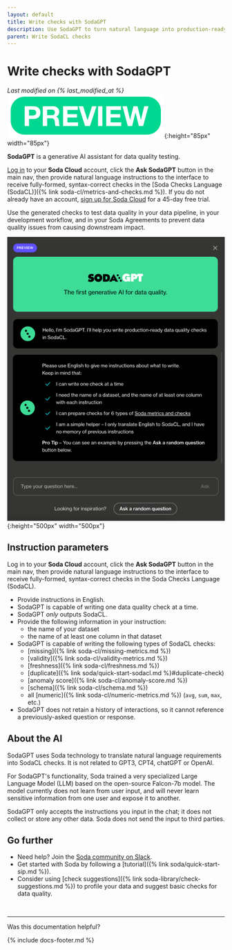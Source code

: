 ```yaml
---
layout: default
title: Write checks with SodaGPT
description: Use SodaGPT to turn natural language into production-ready data quality checks in SodaCL.
parent: Write SodaCL checks
---
```


# Write checks with SodaGPT <br/>
*Last modified on {% last_modified_at %}* <br />
![preview](/assets/images/preview.png){:height="85px" width="85px"}<br/>

**SodaGPT** is a generative AI assistant for data quality testing.

<a href="https://cloud.soda.io/login" target="_blank">Log in</a> to your **Soda Cloud** account, click the **Ask SodaGPT** button in the main nav, then provide natural language instructions to the interface to receive fully-formed, syntax-correct checks in the [Soda Checks Language (SodaCL)]({% link soda-cl/metrics-and-checks.md %}). If you do not already have an account, <a href="https://cloud.soda.io/signup" target="_blank">sign up for Soda Cloud</a> for a 45-day free trial.

Use the generated checks to test data quality in your data pipeline, in your development workflow, and in your Soda Agreements to prevent data quality issues from causing downstream impact.

![sodagpt](/assets/images/sodagpt.png){:height="500px" width="500px"}


## Instruction parameters

Log in to your **Soda Cloud** account, click the **Ask SodaGPT** button in the main nav, then provide natural language instructions to the interface to receive fully-formed, syntax-correct checks in the Soda Checks Language (SodaCL).

* Provide instructions in English.
* SodaGPT is capable of writing one data quality check at a time.
* SodaGPT *only* outputs SodaCL.
* Provide the following information in your instruction:
    * the name of your dataset
    * the name of at least one column in that dataset
* SodaGPT is capable of writing the following types of SodaCL checks:
    * [missing]({% link soda-cl/missing-metrics.md %})
    * [validity]({% link soda-cl/validity-metrics.md %})
    * [freshness]({% link soda-cl/freshness.md %})
    * [duplicate]({% link soda/quick-start-sodacl.md %}#duplicate-check)
    * [anomaly score]({% link soda-cl/anomaly-score.md %})
    * [schema]({% link soda-cl/schema.md %})
    * all [numeric]({% link soda-cl/numeric-metrics.md %}) (`avg`, `sum`, `max`, etc.)
* SodaGPT does not retain a history of interactions, so it cannot reference a previously-asked question or response.


## About the AI

SodaGPT uses Soda technology to translate natural language requirements into SodaCL checks. It is not related to GPT3, CPT4, chatGPT or OpenAI. 

For SodaGPT's functionality, Soda trained a very specialized Large Language Model (LLM) based on the open-source Falcon-7b model. The model currently does not learn from user input, and will never learn sensitive information from one user and expose it to another.

SodaGPT only accepts the instructions you input in the chat; it does not collect or store any other data. Soda does not send the input to third parties. 

## Go further

* Need help? Join the <a href="https://community.soda.io/slack" target="_blank"> Soda community on Slack</a>.
* Get started with Soda by following a [tutorial]({% link soda/quick-start-sip.md %}).
* Consider using [check suggestions]({% link soda-library/check-suggestions.md %}) to profile your data and suggest basic checks for data quality.
<br />

---

Was this documentation helpful?

<!-- LikeBtn.com BEGIN -->
<span class="likebtn-wrapper" data-theme="tick" data-i18n_like="Yes" data-ef_voting="grow" data-show_dislike_label="true" data-counter_zero_show="true" data-i18n_dislike="No"></span>
<script>(function(d,e,s){if(d.getElementById("likebtn_wjs"))return;a=d.createElement(e);m=d.getElementsByTagName(e)[0];a.async=1;a.id="likebtn_wjs";a.src=s;m.parentNode.insertBefore(a, m)})(document,"script","//w.likebtn.com/js/w/widget.js");</script>
<!-- LikeBtn.com END -->

{% include docs-footer.md %}